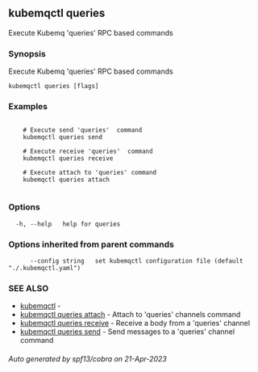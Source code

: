 ## kubemqctl queries

Execute Kubemq 'queries' RPC based commands

### Synopsis

Execute Kubemq 'queries' RPC based commands

```
kubemqctl queries [flags]
```

### Examples

```

	# Execute send 'queries'  command
	kubemqctl queries send

	# Execute receive 'queries'  command
	kubemqctl queries receive

	# Execute attach to 'queries' command
	kubemqctl queries attach


```

### Options

```
  -h, --help   help for queries
```

### Options inherited from parent commands

```
      --config string   set kubemqctl configuration file (default "./.kubemqctl.yaml")
```

### SEE ALSO

* [kubemqctl](kubemqctl.md)	 - 
* [kubemqctl queries attach](kubemqctl_queries_attach.md)	 - Attach to 'queries' channels command
* [kubemqctl queries receive](kubemqctl_queries_receive.md)	 - Receive a body from a 'queries' channel
* [kubemqctl queries send](kubemqctl_queries_send.md)	 - Send messages to a 'queries' channel command

###### Auto generated by spf13/cobra on 21-Apr-2023

